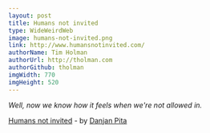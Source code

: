 ```yaml
---
layout: post
title: Humans not invited
type: WideWeirdWeb
image: humans-not-invited.png
link: http://www.humansnotinvited.com/
authorName: Tim Holman
authorUrl: http://tholman.com
authorGithub: tholman
imgWidth: 770
imgHeight: 520
---
```


_Well, now we know how it feels when we're not allowed in._

[Humans not invited](http://www.humansnotinvited.com/) - by [Danjan Pita](http://www.damjanski.com/)
